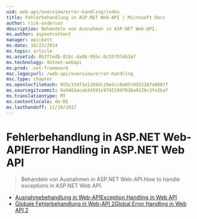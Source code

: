 ```yaml
---
uid: web-api/overview/error-handling/index
title: Fehlerbehandlung in ASP.NET Web-API | Microsoft Docs
author: rick-anderson
description: Behandeln von Ausnahmen in ASP.NET Web-API.
ms.author: aspnetcontent
manager: wpickett
ms.date: 10/23/2014
ms.topic: article
ms.assetid: 0b2f1edb-816c-4a86-95bc-0c55797eb3af
ms.technology: dotnet-webapi
ms.prod: .net-framework
msc.legacyurl: /web-api/overview/error-handling
msc.type: chapter
ms.openlocfilehash: 955c334f1e11b9dc28e2cc0a0fc055226fa0607f
ms.sourcegitcommit: 9a9483aceb34591c97451997036a9120c3fe2baf
ms.translationtype: MT
ms.contentlocale: de-DE
ms.lasthandoff: 11/10/2017
---
```

<a name="error-handling-in-aspnet-web-api"></a><span data-ttu-id="3ddbf-103">Fehlerbehandlung in ASP.NET Web-API</span><span class="sxs-lookup"><span data-stu-id="3ddbf-103">Error Handling in ASP.NET Web API</span></span>
====================
> <span data-ttu-id="3ddbf-104">Behandeln von Ausnahmen in ASP.NET Web-API.</span><span class="sxs-lookup"><span data-stu-id="3ddbf-104">How to handle exceptions in ASP.NET Web API.</span></span>


- [<span data-ttu-id="3ddbf-105">Ausnahmebehandlung in Web-API</span><span class="sxs-lookup"><span data-stu-id="3ddbf-105">Exception Handling in Web API</span></span>](exception-handling.md)
- [<span data-ttu-id="3ddbf-106">Globale Fehlerbehandlung in Web-API 2</span><span class="sxs-lookup"><span data-stu-id="3ddbf-106">Global Error Handling in Web API 2</span></span>](web-api-global-error-handling.md)

